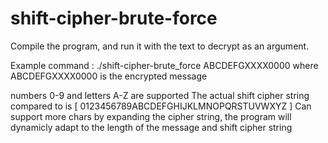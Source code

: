 # shift-cipher-brute-force
Compile the program, and run it with the text to decrypt as an argument.

Example command :   ./shift-cipher-brute_force ABCDEFGXXXX0000
  where ABCDEFGXXXX0000 is the encrypted message
  
numbers 0-9 and letters A-Z are supported
The actual shift cipher string compared to is [ 0123456789ABCDEFGHIJKLMNOPQRSTUVWXYZ ]
Can support more chars by expanding the cipher string, the program will
dynamicly adapt to the length of the message and shift cipher string
